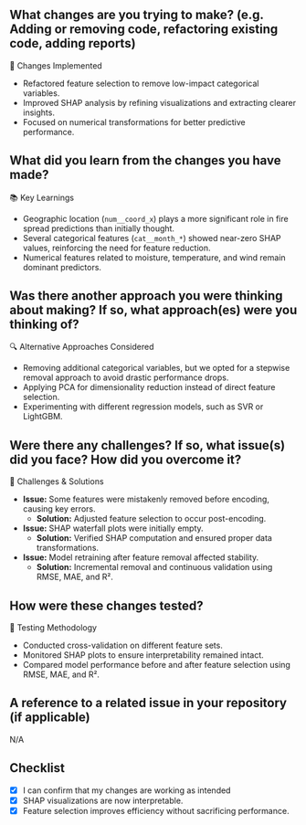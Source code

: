 ## What changes are you trying to make? (e.g. Adding or removing code, refactoring existing code, adding reports)
 🔄 Changes Implemented
- Refactored feature selection to remove low-impact categorical variables.
- Improved SHAP analysis by refining visualizations and extracting clearer insights.
- Focused on numerical transformations for better predictive performance.

## What did you learn from the changes you have made?
📚 Key Learnings
- Geographic location (`num__coord_x`) plays a more significant role in fire spread predictions than initially thought.
- Several categorical features (`cat__month_*`) showed near-zero SHAP values, reinforcing the need for feature reduction.
- Numerical features related to moisture, temperature, and wind remain dominant predictors.

## Was there another approach you were thinking about making? If so, what approach(es) were you thinking of?
🔍 Alternative Approaches Considered
- Removing additional categorical variables, but we opted for a stepwise removal approach to avoid drastic performance drops.
- Applying PCA for dimensionality reduction instead of direct feature selection.
- Experimenting with different regression models, such as SVR or LightGBM.

## Were there any challenges? If so, what issue(s) did you face? How did you overcome it?
🚧 Challenges & Solutions
- **Issue:** Some features were mistakenly removed before encoding, causing key errors.
  - **Solution:** Adjusted feature selection to occur post-encoding.
- **Issue:** SHAP waterfall plots were initially empty.
  - **Solution:** Verified SHAP computation and ensured proper data transformations.
- **Issue:** Model retraining after feature removal affected stability.
  - **Solution:** Incremental removal and continuous validation using RMSE, MAE, and R².

## How were these changes tested?
🧪 Testing Methodology
- Conducted cross-validation on different feature sets.
- Monitored SHAP plots to ensure interpretability remained intact.
- Compared model performance before and after feature selection using RMSE, MAE, and R².

## A reference to a related issue in your repository (if applicable)
N/A

## Checklist
- [X] I can confirm that my changes are working as intended
- [x] SHAP visualizations are now interpretable.
- [x] Feature selection improves efficiency without sacrificing performance.
